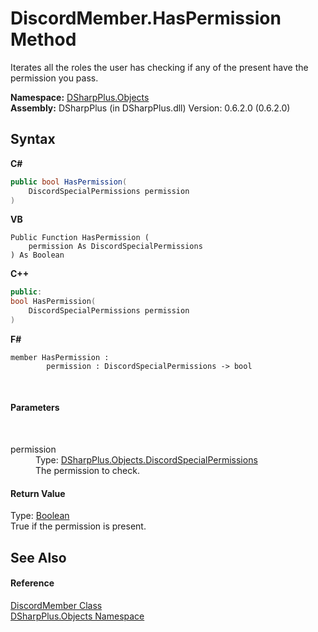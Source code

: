 # DiscordMember.HasPermission Method 
 

Iterates all the roles the user has checking if any of the present have the permission you pass.

**Namespace:**&nbsp;<a href="b70db947-75ff-488f-5245-350c6ca1e522">DSharpPlus.Objects</a><br />**Assembly:**&nbsp;DSharpPlus (in DSharpPlus.dll) Version: 0.6.2.0 (0.6.2.0)

## Syntax

**C#**<br />
``` C#
public bool HasPermission(
	DiscordSpecialPermissions permission
)
```

**VB**<br />
``` VB
Public Function HasPermission ( 
	permission As DiscordSpecialPermissions
) As Boolean
```

**C++**<br />
``` C++
public:
bool HasPermission(
	DiscordSpecialPermissions permission
)
```

**F#**<br />
``` F#
member HasPermission : 
        permission : DiscordSpecialPermissions -> bool 

```

<br />

#### Parameters
&nbsp;<dl><dt>permission</dt><dd>Type: <a href="1f4f81a5-6b31-1e8e-fa77-750bec188d59">DSharpPlus.Objects.DiscordSpecialPermissions</a><br />The permission to check.</dd></dl>

#### Return Value
Type: <a href="http://msdn2.microsoft.com/en-us/library/a28wyd50" target="_blank">Boolean</a><br />True if the permission is present.

## See Also


#### Reference
<a href="5cf74e63-4004-3836-5a0d-910485913b65">DiscordMember Class</a><br /><a href="b70db947-75ff-488f-5245-350c6ca1e522">DSharpPlus.Objects Namespace</a><br />